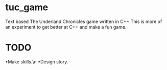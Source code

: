# tuc_game
Text based The Underland Chronicles game written in C++
This is more of an experiment to get better at C++ and make a fun game.

# TODO
•Make skills.\n
•Design story.
